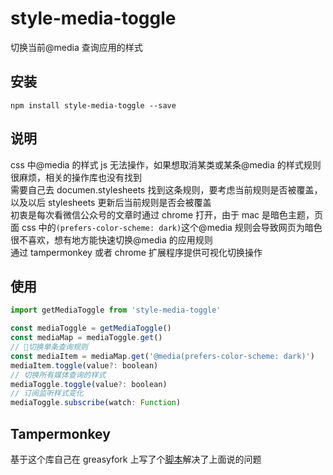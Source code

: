 # style-media-toggle

切换当前@media 查询应用的样式

## 安装

```
npm install style-media-toggle --save
```

## 说明

css 中@media 的样式 js 无法操作，如果想取消某类或某条@media 的样式规则很麻烦，相关的操作库也没有找到  
需要自己去 documen.stylesheets 找到这条规则，要考虑当前规则是否被覆盖，以及以后 stylesheets 更新后当前规则是否会被覆盖  
初衷是每次看微信公众号的文章时通过 chrome 打开，由于 mac 是暗色主题，页面 css 中的`(prefers-color-scheme: dark)`这个@media 规则会导致网页为暗色很不喜欢，想有地方能快速切换@media 的应用规则  
通过 tampermonkey 或者 chrome 扩展程序提供可视化切换操作

## 使用

```js
import getMediaToggle from 'style-media-toggle'

const mediaToggle = getMediaToggle()
const mediaMap = mediaToggle.get()
// 切换单条查询规则
const mediaItem = mediaMap.get('@media(prefers-color-scheme: dark)')
mediaItem.toggle(value?: boolean)
// 切换所有媒体查询的样式
mediaToggle.toggle(value?: boolean)
// 订阅监听样式变化
mediaToggle.subscribe(watch: Function)
```

## Tampermonkey

基于这个库自己在 greasyfork 上写了个[脚本](https://greasyfork.org/scripts/396483)解决了上面说的问题
